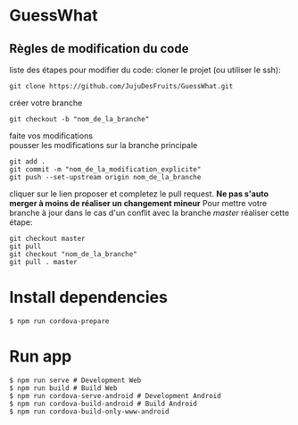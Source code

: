 # GuessWhat

## Règles de modification du code

liste des étapes pour modifier du code:
cloner le projet (ou utiliser le ssh):
```
git clone https://github.com/JujuDesFruits/GuessWhat.git
```
créer votre branche
```
git checkout -b "nom_de_la_branche"
```
faite vos modifications   
pousser les modifications sur la branche principale
```
git add .
git commit -m "nom_de_la_modification_explicite"
git push --set-upstream origin nom_de_la_branche
```
cliquer sur le lien proposer et completez le pull request.
**Ne pas s'auto merger à moins de réaliser un changement mineur**
Pour mettre votre branche à jour dans le cas d'un conflit avec la branche *master* réaliser cette étape:
```
git checkout master
git pull
git checkout "nom_de_la_branche"
git pull . master
```

# Install dependencies
```
$ npm run cordova-prepare
```

# Run app
```
$ npm run serve # Development Web
$ npm run build # Build Web
$ npm run cordova-serve-android # Development Android 
$ npm run cordova-build-android # Build Android 
$ npm run cordova-build-only-www-android 
```
